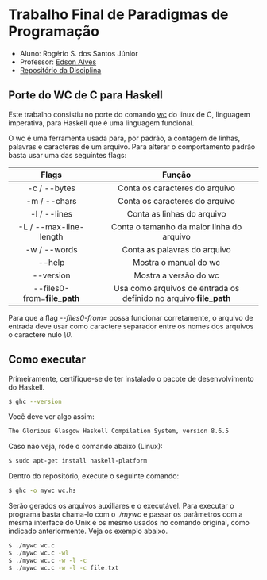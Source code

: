 # Trabalho Final de Paradigmas de Programação

- Aluno: Rogério S. dos Santos Júnior
- Professor: [Edson Alves](https://github.com/edsomjr)
- [Repositório da Disciplina](https://github.com/edsomjr/Paradigmas)

## Porte do WC de C para Haskell

Este trabalho consistiu no porte do comando [wc](https://github.com/wertarbyte/coreutils/blob/master/src/wc.c) do linux de C, linguagem imperativa, para Haskell que é uma linguagem funcional.

O wc é uma ferramenta usada para, por padrão, a contagem de linhas, palavras e caracteres de um arquivo. Para alterar o comportamento padrão basta usar uma das seguintes flags:

|            Flags            |                                      Função                                       |
|:---------------------------:|:---------------------------------------------------------------------------------:|
|        -c / --bytes         |                          Conta os caracteres do arquivo                           |
|        -m / --chars         |                           Conta os caracteres do arquivo                          |
|        -l / --lines         |                             Conta as linhas do arquivo                            |
|    -L / --max-line-length   |                     Conta o tamanho da maior linha do arquivo                     |
|        -w / --words         |                            Conta as palavras do arquivo                           |
|            --help           |                               Mostra o manual do wc                               |
|          --version          |                               Mostra a versão do wc                               |
| --files0-from=**file_path** |         Usa como arquivos de entrada os definido no arquivo **file_path**         |

Para que a flag *--files0-from=* possa funcionar corretamente, o arquivo de entrada deve usar como caractere separador entre os nomes dos arquivos o caractere nulo *\0*.

## Como executar

Primeiramente, certifique-se de ter instalado o pacote de desenvolvimento do Haskell.

```bash
$ ghc --version
```

Você deve ver algo assim:

```bash
The Glorious Glasgow Haskell Compilation System, version 8.6.5
```

Caso não veja, rode o comando abaixo (Linux):

```bash
$ sudo apt-get install haskell-platform
```

Dentro do repositório, execute o seguinte comando:

```bash
$ ghc -o mywc wc.hs
```

Serão gerados os arquivos auxiliares e o executável. Para executar o programa basta chama-lo com o *./mywc* e passar os parâmetros com a mesma interface do Unix e os mesmo usados no comando original, como indicado anteriormente. Veja os exemplo abaixo.

```bash
$ ./mywc wc.c
$ ./mywc wc.c -wl
$ ./mywc wc.c -w -l -c
$ ./mywc wc.c -w -l -c file.txt
```